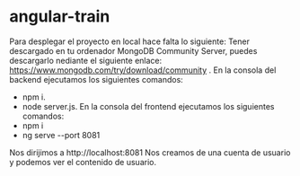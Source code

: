 # angular-train
Para desplegar el proyecto en local hace falta lo siguiente:
Tener descargado en tu ordenador MongoDB Community Server, puedes descargarlo nediante el siguiente enlace: https://www.mongodb.com/try/download/community .
En la consola del backend ejecutamos los siguientes comandos:
- npm i.
- node server.js.
En la consola del frontend ejecutamos los siguientes comandos:
- npm i
- ng serve --port 8081

Nos dirijimos a http://localhost:8081 
Nos creamos de una cuenta de usuario y podemos ver el contenido de usuario.
